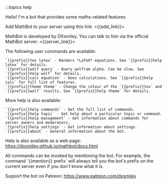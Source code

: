 :::topics help

Hello! I'm a bot that provides some maths-related features.

Add MathBot to your server using this link: <{{add_link}}>

MathBot is developed by DXsmiley. You can talk to him via the official MathBot server: <{{server_link}}>

The following user commands are available:

	`{{prefix}}tex latex` - Renders *LaTeX* equations. See `{{prefix}}help latex` for details.
	`{{prefix}}wolf query` - Query wolfram alpha. Can be slow. See `{{prefix}}help wolf` for details.
	`{{prefix}}calc equation` - Does calculations. See `{{prefix}}help calc` for full list of features.
	`{{prefix}}theme theme` - Change the colour of the `{{prefix}}tex` and `{{prefix}}wolf` results. See `{{prefix}}help theme` for details.

More help is also available:

	`{{prefix}}help commands` - Get the full list of commands.
	`{{prefix}}help topic` - Get help about a particular topic or command.
	`{{prefix}}help management` - Get information about commands for server owners and moderators.
	`{{prefix}}help settings` - Get information about settings.
	`{{prefix}}about` - General information about the bot.

Help is also available as a web page: <https://dxsmiley.github.io/mathbot/docs.html>

All commands can be invoked by mentioning the bot. For example, the command \`{{mention}} prefix\` will always tell you the bot's prefix on the current server even if you don't know what it is.

Support the bot on Patreon: https://www.patreon.com/dxsmiley
